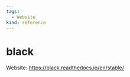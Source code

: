 ```yaml
---
tags:
  - Website
kind: reference
---
```

# black

Website: <https://black.readthedocs.io/en/stable/>